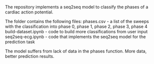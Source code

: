 The repository implements a seq2seq model to classify the phases of a cardiac
action potential. 

The folder contains the following files:
phases.csv - a list of the sweeps with the classification into phase 0, phase 1, phase 2, phase 3, phase 4
build-dataset.ipynb - code to build more classifications from user input
seq2seq-ecg.ipynb - code that implements the seq2seq model for the prediction task

The model suffers from lack of data in the phases function. More data, better prediction results.

